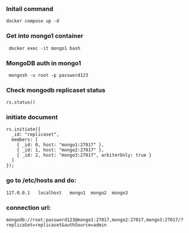 ### Initail command 
```
docker compose up -d
```

### Get into mongo1 container
```
 docker exec -it mongo1 bash

```
### MongoDB auth in mongo1
```
 mongosh -u root -p password123
```

### Check mongodb replicaset status
```
rs.status()
```

### initiate document
```
rs.initiate({
  _id: "replicaset",
  members: [
    { _id: 0, host: "mongo1:27017" },
    { _id: 1, host: "mongo2:27017" },
    { _id: 2, host: "mongo3:27017", arbiterOnly: true }
  ]
});
```
### go to /etc/hosts and do:
```
127.0.0.1   localhost   mongo1  mongo2  mongo3
```
### connection url:
```
mongodb://root:password123@mongo1:27017,mongo2:27017,mongo3:27017/?replicaSet=replicaset&authSource=admin
```
